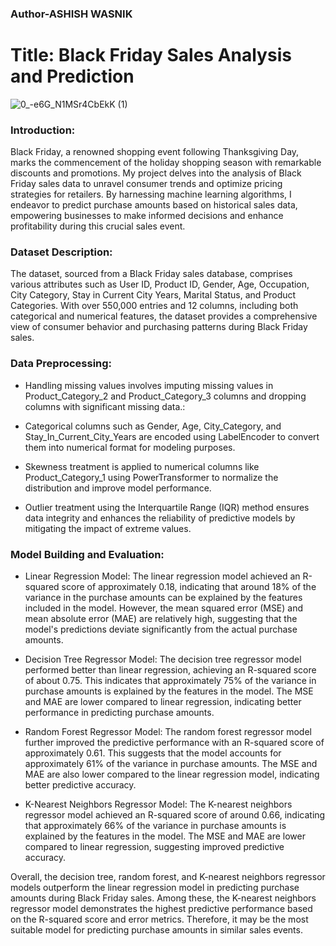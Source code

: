 ### Author-ASHISH WASNIK
# Title: Black Friday Sales Analysis and Prediction
![0_-e6G_N1MSr4CbEkK (1)](https://github.com/iamashishwasnik/EDA-of-Black-friday-sales-prediction-by-Ashish/assets/147370129/36a308de-984f-4896-965f-1e52e158aeda)

### Introduction:
Black Friday, a renowned shopping event following Thanksgiving Day, marks the commencement of the holiday shopping season with remarkable discounts and promotions. My project delves into the analysis of Black Friday sales data to unravel consumer trends and optimize pricing strategies for retailers. By harnessing machine learning algorithms, I endeavor to predict purchase amounts based on historical sales data, empowering businesses to make informed decisions and enhance profitability during this crucial sales event.

### Dataset Description:
The dataset, sourced from a Black Friday sales database, comprises various attributes such as User ID, Product ID, Gender, Age, Occupation, City Category, Stay in Current City Years, Marital Status, and Product Categories. With over 550,000 entries and 12 columns, including both categorical and numerical features, the dataset provides a comprehensive view of consumer behavior and purchasing patterns during Black Friday sales.

### Data Preprocessing:

* Handling missing values involves imputing missing values in Product_Category_2 and Product_Category_3 columns and dropping columns with significant missing data.:

* Categorical columns such as Gender, Age, City_Category, and Stay_In_Current_City_Years are encoded using LabelEncoder to convert them into numerical format for modeling purposes.

* Skewness treatment is applied to numerical columns like Product_Category_1 using PowerTransformer to normalize the distribution and improve model performance.

* Outlier treatment using the Interquartile Range (IQR) method ensures data integrity and enhances the reliability of predictive models by mitigating the impact of extreme values.

### Model Building and Evaluation:

* Linear Regression Model: The linear regression model achieved an R-squared score of approximately 0.18, indicating that around 18% of the variance in the purchase amounts can be explained by the features included in the model. However, the mean squared error (MSE) and mean absolute error (MAE) are relatively high, suggesting that the model's predictions deviate significantly from the actual purchase amounts.

* Decision Tree Regressor Model: The decision tree regressor model performed better than linear regression, achieving an R-squared score of about 0.75. This indicates that approximately 75% of the variance in purchase amounts is explained by the features in the model. The MSE and MAE are lower compared to linear regression, indicating better performance in predicting purchase amounts.

* Random Forest Regressor Model: The random forest regressor model further improved the predictive performance with an R-squared score of approximately 0.61. This suggests that the model accounts for approximately 61% of the variance in purchase amounts. The MSE and MAE are also lower compared to the linear regression model, indicating better predictive accuracy.

* K-Nearest Neighbors Regressor Model: The K-nearest neighbors regressor model achieved an R-squared score of around 0.66, indicating that approximately 66% of the variance in purchase amounts is explained by the features in the model. The MSE and MAE are lower compared to linear regression, suggesting improved predictive accuracy.

Overall, the decision tree, random forest, and K-nearest neighbors regressor models outperform the linear regression model in predicting purchase amounts during Black Friday sales. Among these, the K-nearest neighbors regressor model demonstrates the highest predictive performance based on the R-squared score and error metrics. Therefore, it may be the most suitable model for predicting purchase amounts in similar sales events.









